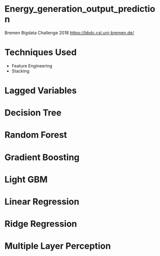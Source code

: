 # Energy_generation_output_prediction
Bremen Bigdata Challenge 2018 https://bbdc.csl.uni-bremen.de/

# Techniques Used
- Feature Engineering
- Stacking
# Lagged Variables
# Decision Tree
# Random Forest
# Gradient Boosting 
# Light GBM
# Linear Regression
# Ridge Regression
# Multiple Layer Perception
